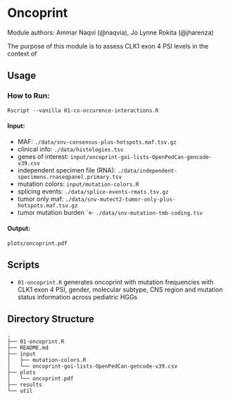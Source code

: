 # Oncoprint

Module authors: Ammar Naqvi (@naqvia), Jo Lynne Rokita (@jharenza)

The purpose of this module is to assess CLK1 exon 4 PSI levels in the context of 

## Usage
### How to Run:
```
Rscript --vanilla 01-co-occurence-interactions.R
```

#### Input:
* MAF: ```./data/snv-consensus-plus-hotspots.maf.tsv.gz``` <br>
* clinical info: ```./data/histologies.tsv```  <br>
* genes of interest: ```input/oncoprint-goi-lists-OpenPedCan-gencode-v39.csv``` <br>
* independent specimen file (RNA): ```./data/independent-specimens.rnaseqpanel.primary.tsv```  <br>
* mutation colors: ```input/mutation-colors.R``` <br>
* splicing events: ```./data/splice-events-rmats.tsv.gz```  <br>
* tumor only maf: ```./data/snv-mutect2-tumor-only-plus-hotspots.maf.tsv.gz```  <br>
* tumor mutation burden `<- ```./data/snv-mutation-tmb-coding.tsv``` <br>

#### Output:
```plots/oncoprint.pdf``` <br>

## Scripts
* `01-oncoprint.R` generates oncoprint with mutation frequencies with CLK1 exon 4 PSI, gender, molecular subtype, CNS region and mutation status information across pediatric HGGs 

## Directory Structure
```
.
├── 01-oncoprint.R
├── README.md
├── input
│   ├── mutation-colors.R
│   └── oncoprint-goi-lists-OpenPedCan-gencode-v39.csv
├── plots
│   └── oncoprint.pdf
├── results
└── util
```
